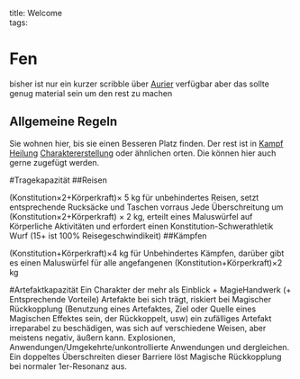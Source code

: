 title: Welcome  
tags:   
# Fen

bisher ist nur ein kurzer scribble über [Aurier](aurier) verfügbar aber das sollte genug material sein um den rest zu machen

## Allgemeine Regeln

Sie wohnen hier, bis sie einen Besseren Platz finden. Der rest ist in [Kampf](combat) [Heilung](healing) [Charaktererstellung](3d10f) oder ähnlichen orten. Die können hier auch gerne zugefügt werden.

#Tragekapazität
##Reisen

(Konstitution&times;2+Körperkraft)&times; 5 kg für unbehindertes Reisen, setzt entsprechende Rucksäcke und Taschen vorraus Jede Überschreitung um (Konstitution&times;2+Körperkraft) &times; 2 kg, erteilt eines Maluswürfel auf Körperliche Aktivitäten und erfordert einen Konstitution-Schwerathletik Wurf (15+ ist 100% Reisegeschwindikeit)
##Kämpfen

(Konstitution+Körperkraft)&times;4 kg für Unbehindertes Kämpfen, darüber gibt es einen Maluswürfel für alle angefangenen (Konstitution+Körperkraft)&times;2 kg

#Artefaktkapazität
Ein Charakter der mehr als Einblick + MagieHandwerk (+ Entsprechende Vorteile) Artefakte bei sich trägt, riskiert bei Magischer Rückkopplung (Benutzung eines Artefaktes, Ziel oder Quelle eines Magischen Effektes sein, der Rückkoppelt, usw) ein zufälliges Artefakt irreparabel zu beschädigen, was sich auf verschiedene Weisen, aber meistens negativ, äußern kann. Explosionen, Anwendungen/Umgekehrte/unkontrollierte Anwendungen und dergleichen.
Ein doppeltes Überschreiten dieser Barriere löst Magische Rückkopplung bei normaler 1er-Resonanz aus.
